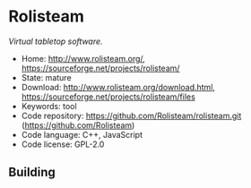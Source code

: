 # Rolisteam

_Virtual tabletop software._

- Home: http://www.rolisteam.org/, https://sourceforge.net/projects/rolisteam/
- State: mature
- Download: http://www.rolisteam.org/download.html, https://sourceforge.net/projects/rolisteam/files
- Keywords: tool
- Code repository: https://github.com/Rolisteam/rolisteam.git (https://github.com/Rolisteam) 
- Code language: C++, JavaScript
- Code license: GPL-2.0

## Building

